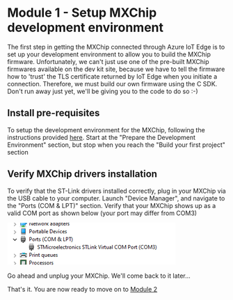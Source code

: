 
# Module 1 - Setup MXChip development environment

The first step in getting the MXChip connected through Azure IoT Edge is to set up your development environment to allow you to build the MXChip firmware. Unfortunately, we can't just use one of the pre-built MXChip firmwares available on the dev kit site, because we have to tell the firmware how to 'trust' the TLS certificate returned by IoT Edge when you initiate a connection.  Therefore, we must build our own firmware using the C SDK. Don't run away just yet, we'll be giving you to the code to do so :-)

## Install pre-requisites

To setup the development environment for the MXChip, following the instructions provided [here](https://docs.microsoft.com/en-us/azure/iot-hub/iot-hub-arduino-iot-devkit-az3166-get-started#prepare-the-development-environment).  Start at the "Prepare the Development Environment" section, but stop when you reach the "Build your first project" section

## Verify MXChip drivers installation

To verify that the ST-Link drivers installed correctly, plug in your MXChip via the USB cable to your computer.  Launch "Device Manager", and navigate to the "Ports (COM & LPT)" section.  Verify that your MXChip shows up as a valid COM port as shown below (your port may differ from COM3)

![MXchip com port](/images/mxchip-com-port.png)

Go ahead and unplug your MXChip.  We'll come back to it later...

That's it.  You are now ready to move on to [Module 2](modules/module2.md)